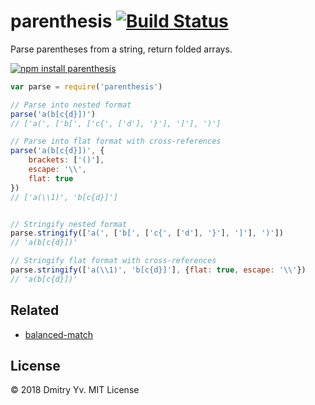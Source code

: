# parenthesis [![Build Status](https://travis-ci.org/dy/parenthesis.svg?branch=master)](https://travis-ci.org/dy/parenthesis)

Parse parentheses from a string, return folded arrays.

[![npm install parenthesis](https://nodei.co/npm/parenthesis.png?mini=true)](https://npmjs.org/package/parenthesis/)


```js
var parse = require('parenthesis')

// Parse into nested format
parse('a(b[c{d}])')
// ['a(', ['b[', ['c{', ['d'], '}'], ']'], ')']

// Parse into flat format with cross-references
parse('a(b[c{d}])', {
	brackets: ['()'],
	escape: '\\',
	flat: true
})
// ['a(\\1)', 'b[c{d}]']


// Stringify nested format
parse.stringify(['a(', ['b[', ['c{', ['d'], '}'], ']'], ')'])
// 'a(b[c{d}])'

// Stringify flat format with cross-references
parse.stringify(['a(\\1)', 'b[c{d}]'], {flat: true, escape: '\\'})
// 'a(b[c{d}])'
```

## Related

* [balanced-match](http://npmjs.org/package/balanced-match)


## License

© 2018 Dmitry Yv. MIT License

